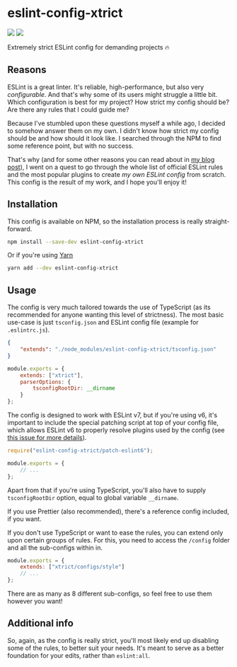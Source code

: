 # eslint-config-xtrict

[![](https://img.shields.io/twitter/follow/areknawo?label=Follow&style=for-the-badge)](https://twitter.com/areknawo) [![](https://img.shields.io/twitter/url?style=for-the-badge&url=https%3A%2F%2Fgithub.com%2Fareknawo%2Feslint-config-xtrict)](https://twitter.com/intent/tweet?url=https%3A%2F%2Fgithub.com%2Fareknawo%2Feslint-config-xtrict&via=areknawo&text=Check%20out%20this%20ESLInt%20Config%21)

Extremely strict ESLint config for demanding projects 🔥

## Reasons

ESLint is a great linter. It's reliable, high-performance, but also very _configurable_. And that's why some of its users might struggle a little bit. Which configuration is best for my project? How strict my config should be? Are there any rules that I could guide me?

Because I've stumbled upon these questions myself a while ago, I decided to somehow answer them on my own. I didn't know how strict my config should be and how should it look like. I searched through the NPM to find some reference point, but with no success.

That's why (and for some other reasons you can read about in [my blog post](https://areknawo.com/creating-the-perfect-eslint-config/)), I went on a quest to go through the whole list of official ESLint rules and the most popular plugins to create _my own ESLint config_ from scratch. This config is the result of my work, and I hope you'll enjoy it!

## Installation

This config is available on NPM, so the installation process is really straight-forward.

```bash
npm install --save-dev eslint-config-xtrict
```

Or if you're using [Yarn](https://yarnpkg.com)

```bash
yarn add --dev eslint-config-xtrict
```

## Usage

The config is very much tailored towards the use of TypeScript (as its recommended for anyone wanting this level of strictness). The most basic use-case is just `tsconfig.json` and ESLint config file (example for `.eslintrc.js`).

```json
{
	"extends": "./node_modules/eslint-config-xtrict/tsconfig.json"
}
```

```javascript
module.exports = {
	extends: ["xtrict"],
	parserOptions: {
		tsconfigRootDir: __dirname
	}
};
```

The config is designed to work with ESLint v7, but if you're using v6, it's important to include the special patching script at top of your config file, which allows ESLint v6 to properly resolve plugins used by the config (see [this issue for more details](https://github.com/eslint/eslint/issues/3458#issuecomment-516716165)).

```javascript
require("eslint-config-xtrict/patch-eslint6");

module.exports = {
	// ...
};
```

Apart from that if you're using TypeScript, you'll also have to supply `tsconfigRootDir` option, equal to global variable `__dirname`.

If you use Prettier (also recommended), there's a reference config included, if you want.

If you don't use TypeScript or want to ease the rules, you can extend only upon certain groups of rules. For this, you need to access the `/config` folder and all the sub-configs within in.

```javascript
module.exports = {
	extends: ["xtrict/configs/style"]
	// ...
};
```

There are as many as 8 different sub-configs, so feel free to use them however you want!

## Additional info

So, again, as the config is really strict, you'll most likely end up disabling some of the rules, to better suit your needs. It's meant to serve as a better foundation for your edits, rather than `eslint:all`.
